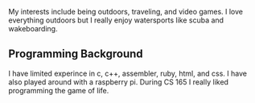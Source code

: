 My interests include being outdoors, traveling, and video games.
I love everything outdoors but I really enjoy watersports like scuba
and wakeboarding.

## Programming Background
I have limited experince in c, c++, assembler, ruby, html, and css.  I 
have also played around with a raspberry pi.  During CS 165 I really liked
programming the game of life.
